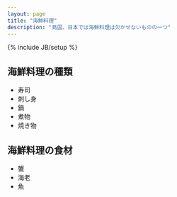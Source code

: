 ```yaml
---
layout: page
title: "海鮮料理"
description: "島国、日本では海鮮料理は欠かせないものの一つ"
---
```

{% include JB/setup %}

## 海鮮料理の種類

* 寿司
* 刺し身
* 鍋
* 煮物
* 焼き物

## 海鮮料理の食材

* 蟹
* 海老
* 魚
